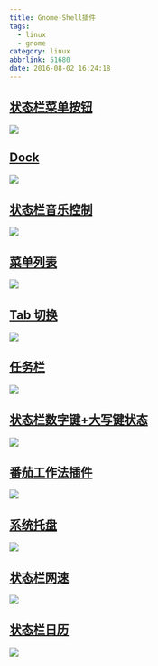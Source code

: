 ```yaml
---
title: Gnome-Shell插件
tags:
  - linux
  - gnome
category: linux
abbrlink: 51680
date: 2016-08-02 16:24:18
---
```


## [状态栏菜单按钮](https://extensions.gnome.org/extension/327/axe-menu/)
![](http://public-links.qiniudn.com/gnome-shell-menu.png)

## [Dock](https://extensions.gnome.org/extension/307/dash-to-dock/)
![](http://public-links.qiniudn.com/gnome-shell-dock.png)

## [状态栏音乐控制](https://extensions.gnome.org/extension/55/media-player-indicator/)
![](http://public-links.qiniudn.com/gnome-shell-media-player-indicator.png)


## [菜单列表](https://extensions.gnome.org/extension/6/applications-menu/)
![](http://public-links.qiniudn.com/gnome-shell-applications-menu.png)

## [Tab 切换](https://extensions.gnome.org/extension/15/alternatetab/)
![](http://public-links.qiniudn.com/gnome-shell-alternatetab.png)

## [任务栏](https://extensions.gnome.org/extension/584/taskbar/)
![](http://public-links.qiniudn.com/gnome-shell-taskbar.png)

## [状态栏数字键+大写键状态](https://extensions.gnome.org/extension/36/lock-keys/)
![](http://public-links.qiniudn.com/gnome-shell-lock-keys.png)

## [番茄工作法插件](https://extensions.gnome.org/extension/53/pomodoro/) 
![](http://public-links.qiniudn.com/gnome-shell-pomodoro.png)

## [系统托盘](https://extensions.gnome.org/extension/495/topicons/)
![](http://public-links.qiniudn.com/gnome-shell-topicons.png)

## [状态栏网速](https://extensions.gnome.org/extension/104/netspeed/)
![](http://public-links.qiniudn.com/gnome-shell-netspeed.png)

## [状态栏日历](https://extensions.gnome.org/extension/163/analog-clock/)
![](http://public-links.qiniudn.com/gnome-shell-alternatetab.png)
